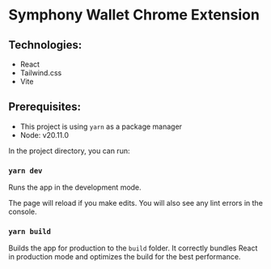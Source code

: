 # Symphony Wallet Chrome Extension

## Technologies:

- React
- Tailwind.css
- Vite

## Prerequisites:

- This project is using `yarn` as a package manager
- Node: v20.11.0

In the project directory, you can run:

### `yarn dev`

Runs the app in the development mode.

The page will reload if you make edits.
You will also see any lint errors in the console.

### `yarn build`

Builds the app for production to the `build` folder.
It correctly bundles React in production mode and optimizes the build for the best performance.
